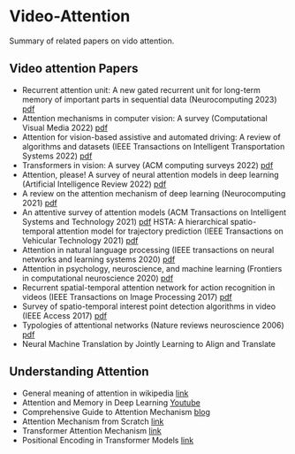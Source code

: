# Video-Attention
Summary of related papers on vido attention. 
## Video attention Papers

* Recurrent attention unit: A new gated recurrent unit for long-term memory of important parts in sequential data (Neurocomputing 2023) [pdf](https://www.sciencedirect.com/science/article/abs/pii/S0925231222013339)
* Attention mechanisms in computer vision: A survey (Computational Visual Media 2022) [pdf](https://link.springer.com/article/10.1007/s41095-022-0271-y) 
*  Attention for vision-based assistive and automated driving: A review of algorithms and datasets (IEEE Transactions on Intelligent Transportation Systems 2022) [pdf](https://ieeexplore.ieee.org/abstract/document/9827989/)
*  Transformers in vision: A survey (ACM computing surveys 2022) [pdf](https://dl.acm.org/doi/abs/10.1145/3505244)
*  Attention, please! A survey of neural attention models in deep learning (Artificial Intelligence Review 2022) [pdf](https://link.springer.com/article/10.1007/s10462-022-10148-x)
* A review on the attention mechanism of deep learning (Neurocomputing 2021) [pdf](https://www.sciencedirect.com/science/article/abs/pii/S092523122100477X)
*  An attentive survey of attention models (ACM Transactions on Intelligent Systems and Technology 2021) [pdf](https://dl.acm.org/doi/abs/10.1145/3465055)
HSTA: A hierarchical spatio-temporal attention model for trajectory prediction (IEEE Transactions on Vehicular Technology 2021) [pdf](https://ieeexplore.ieee.org/abstract/document/9548801)
* Attention in natural language processing (IEEE transactions on neural networks and learning systems 2020) [pdf](https://ieeexplore.ieee.org/abstract/document/9194070)
*  Attention in psychology, neuroscience, and machine learning (Frontiers in computational neuroscience 2020) [pdf](https://www.frontiersin.org/articles/10.3389/fncom.2020.00029/full)
* Recurrent spatial-temporal attention network for action recognition in videos (IEEE Transactions on Image Processing 2017) [pdf](https://ieeexplore.ieee.org/abstract/document/8123939)
* Survey of spatio-temporal interest point detection algorithms in video (IEEE Access 2017) [pdf](https://ieeexplore.ieee.org/abstract/document/7944559)
* Typologies of attentional networks (Nature reviews neuroscience 2006) [pdf](https://www.nature.com/articles/nrn1903)
* Neural Machine Translation by Jointly Learning to Align and Translate

## Understanding Attention
* General meaning of attention in wikipedia [link](https://en.wikipedia.org/wiki/Attention_(machine_learning))
* Attention and Memory in Deep Learning [Youtube](https://www.youtube.com/watch?v=AIiwuClvH6k)
* Comprehensive Guide to Attention Mechanism [blog](https://www.analyticsvidhya.com/blog/2019/11/comprehensive-guide-attention-mechanism-deep-learning/)
* Attention Mechanism from Scratch [link](https://machinelearningmastery.com/the-attention-mechanism-from-scratch/)
* Transformer Attention Mechanism [link](https://machinelearningmastery.com/the-transformer-attention-mechanism/)
* Positional Encoding in Transformer Models [link](https://machinelearningmastery.com/a-gentle-introduction-to-positional-encoding-in-transformer-models-part-1/)

